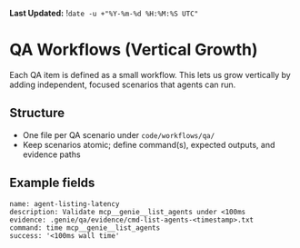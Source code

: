 **Last Updated:** !`date -u +"%Y-%m-%d %H:%M:%S UTC"`

# QA Workflows (Vertical Growth)

Each QA item is defined as a small workflow. This lets us grow vertically by adding independent, focused scenarios that agents can run.

## Structure
- One file per QA scenario under `code/workflows/qa/`
- Keep scenarios atomic; define command(s), expected outputs, and evidence paths

## Example fields
```
name: agent-listing-latency
description: Validate mcp__genie__list_agents under <100ms
evidence: .genie/qa/evidence/cmd-list-agents-<timestamp>.txt
command: time mcp__genie__list_agents
success: '<100ms wall time'
```

